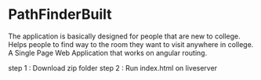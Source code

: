 # PathFinderBuilt
The application is basically designed for people that are new to college.
Helps people to find way to the room they want to visit anywhere in college.
A Single Page Web Application that works on angular routing.




step 1 : Download zip folder
step 2 : Run index.html on liveserver
